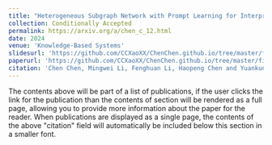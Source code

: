 ```yaml
---
title: "Heterogeneous Subgraph Network with Prompt Learning for Interpretable Depression Detection on Social Media"
collection: Conditionally Accepted
permalink: https://arxiv.org/a/chen_c_12.html
date: 2024
venue: 'Knowledge-Based Systems'
slidesurl: 'https://github.com/CCXaoXX/ChenChen.github.io/tree/master/files/slides1.pdf'
paperurl: 'https://github.com/CCXaoXX/ChenChen.github.io/tree/master/files/paper1.pdf'
citation: 'Chen Chen, Mingwei Li, Fenghuan Li, Haopeng Chen and Yuankun Lin. Heterogeneous Subgraph Network with Prompt Learning for Interpretable Depression Detection on Social Media. Knowledge-Based Systems. 2024. Conditionally Accepted. (JCR Q1, IF 8.8)'
---
```


The contents above will be part of a list of publications, if the user clicks the link for the publication than the contents of section will be rendered as a full page, allowing you to provide more information about the paper for the reader. When publications are displayed as a single page, the contents of the above "citation" field will automatically be included below this section in a smaller font.
